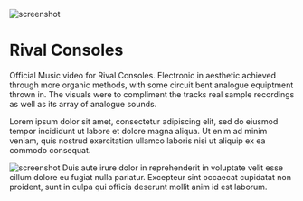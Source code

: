![screenshot](/images/dist/rivals.jpg "Rival Consoles")
# Rival Consoles
Official Music video for Rival Consoles. Electronic in aesthetic achieved through more organic methods, with some circuit bent analogue equiptment thrown in. The visuals were to compliment the tracks real sample recordings as well as its array of analogue sounds.

Lorem ipsum dolor sit amet, consectetur adipiscing elit, sed do eiusmod tempor incididunt ut labore et dolore magna aliqua. Ut enim ad minim veniam, quis nostrud exercitation ullamco laboris nisi ut aliquip ex ea commodo consequat. 

![screenshot](/images/dist/rivals.jpg "Rival Consoles")
Duis aute irure dolor in reprehenderit in voluptate velit esse cillum dolore eu fugiat nulla pariatur. Excepteur sint occaecat cupidatat non proident, sunt in culpa qui officia deserunt mollit anim id est laborum.